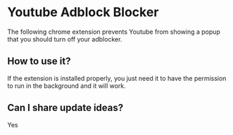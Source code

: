 # Youtube Adblock Blocker

The following chrome extension prevents Youtube from showing a popup that you should turn off your adblocker.

## How to use it?

If the extension is installed properly, you just need it to have the permission to run in the background and it will work.

## Can I share update ideas?

Yes
